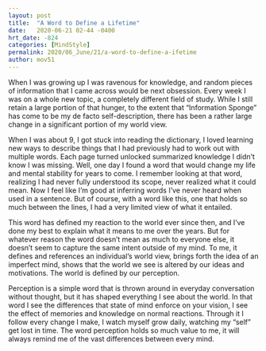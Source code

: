 ```yaml
---
layout: post
title:  "A Word to Define a Lifetime"
date:   2020-06-21 02-44 -0400
hrt_date: -824
categories: [MindStyle]
permalink: 2020/06_June/21/a-word-to-define-a-ifetime
author: mov51
---
```

When I was growing up I was ravenous for knowledge, and random pieces of information that I came across would be next obsession. Every week I was on a whole new topic, a completely different field of study. While I still retain a large portion of that hunger, to the extent that “Information Sponge” has come to be my de facto self-description, there has been a rather large change in a significant portion of my world view.  

When I was about 9, I got stuck into reading the dictionary, I loved learning new ways to describe things that I had previously had to work out with multiple words. Each page turned unlocked summarized knowledge I didn’t know I was missing. Well, one day I found a word that would change my life and mental stability for years to come. I remember looking at that word, realizing I had never fully understood its scope, never realized what it could mean. Now I feel like I’m good at inferring words I’ve never heard when used in a sentence. But of course, with a word like this, one that holds so much between the lines, I had a very limited view of what it entailed.  

This word has defined my reaction to the world ever since then, and I’ve done my best to explain what it means to me over the years. But for whatever reason the word doesn’t mean as much to everyone else, it doesn’t seem to capture the same intent outside of my mind. To me, it defines and references an individual’s world view, brings forth the idea of an imperfect mind, shows that the world we see is altered by our ideas and motivations. The world is defined by our perception.  

Perception is a simple word that is thrown around in everyday conversation without thought, but it has shaped everything I see about the world. In that word I see the differences that state of mind enforce on your vision, I see the effect of memories and knowledge on normal reactions. Through it I follow every change I make, I watch myself grow daily, watching my “self” get lost in time. The word perception holds so much value to me, it will always remind me of the vast differences between every mind.